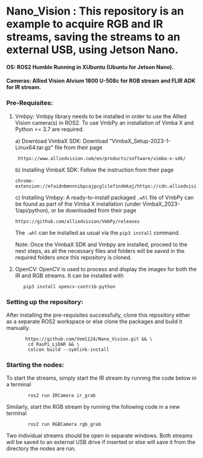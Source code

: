 # Nano_Vision : This repository is an example to acquire RGB and IR streams, saving the streams to an external USB, using Jetson Nano.

####  OS: ROS2 Humble Running in XUbuntu (Ubuntu for Jetson Nano).
####  Cameras: Allied Vision Alvium 1800 U-508c for RGB stream and FLIR ADK for IR stream.

### Pre-Requisites:

  1) Vmbpy:
     Vmbpy library needs to be installed in order to use the Allied Vision camera(s) in ROS2. To use VmbPy an installation of Vimba X and Python >= 3.7 are required.

     a) Download VimbaX SDK: Download "VimbaX_Setup-2023-1-Linux64.tar.gz" file from their page
     
          https://www.alliedvision.com/en/products/software/vimba-x-sdk/

     b) Installing VimbaX SDK: Follow the instruction from their page

         chrome-extension://efaidnbmnnnibpcajpcglclefindmkaj/https://cdn.alliedvision.com/fileadmin/content/documents/products/software/software/Vimba/appnote/Vimba_installation_under_Linux.pdf
         
     c) Installing Vmbpy: A ready-to-install packaged `.whl` file of VmbPy can be found as part of the Vimba X installation (under VimbaX_2023-1/api/python), or be downloaded from their page

         https://github.com/alliedvision/VmbPy/releases
     The `.whl` can be installed as usual via the `pip3 install` command.

     Note: Once the VimbaX SDK and Vmbpy are installed, proceed to the next steps, as all the necessary files and folders will be saved in the required folders once this repository is cloned.

  
  2) OpenCV:
        OpenCV is used to process and display the images for both the IR and RGB streams. It can be installed with

            pip3 install opencv-contrib-python

### Setting up the repository:
  After installing the pre-requisites successfully, clone this repository either as a separate ROS2 workspace or else clone the packages and build it manually.

           https://github.com/Vom1124/Nano_Vision.git && \
            cd RasPi_LiDAR && \
            colcon build --symlink-install

### Starting the nodes:
  To start the streams, simply start the IR stream by running the code below in a terminal
  
            ros2 run IRCamera ir_grab
  Similarly, start the RGB stream by running the following code in a new terminal
           
            ros2 run RGBCamera rgb_grab

  Two individual streams should be open in separate windows. Both streams will be saved to an external USB drive if inserted or else will save it from the directory the nodes are run.

  
  
     
